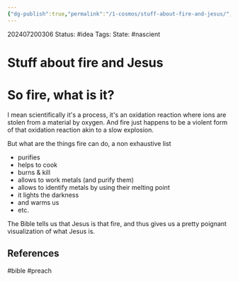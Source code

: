 ```yaml
---
{"dg-publish":true,"permalink":"/1-cosmos/stuff-about-fire-and-jesus/","created":"2024-08-31T23:47:14.713-04:00","updated":"2024-07-20T03:06:18.081-04:00"}
---
```


202407200306
Status: #idea
Tags: 
State: #nascient
# Stuff about fire and Jesus

# So fire, what is it?

I mean scientifically it's a process, it's an oxidation reaction where ions are stolen from a material by oxygen. And fire just happens to be a violent form of that oxidation reaction akin to a slow explosion.

But what are the things fire can do, a non exhaustive list
- purifies
- helps to cook
- burns & kill
- allows to work metals (and purify them)
- allows to identify metals by using their melting point
- it lights the darkness
- and warms us
- etc.

The Bible tells us that Jesus is that fire, and thus gives us a pretty poignant visualization of what Jesus is.

## References



#bible #preach